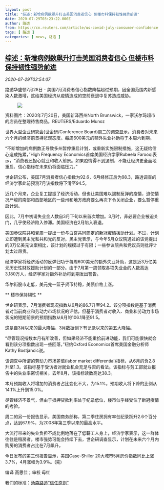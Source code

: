 ```yaml
---
layout: post
title: "综述：新增病例数飙升打击美国消费者信心 但楼市料保持韧性强势前进"
date: 2020-07-29T03:23:22.000Z
author: 路透
from: https://cn.reuters.com/article/us-covid-july-consumer-confidence-0729-idCNKCS24U09G
tags: [ 路透 ]
categories: [ news, 路透 ]
---
```

<!--1595993002000-->
[综述：新增病例数飙升打击美国消费者信心 但楼市料保持韧性强势前进](https://cn.reuters.com/article/us-covid-july-consumer-confidence-0729-idCNKCS24U09G)
------

<div>
<div><i>2020-07-29T02:54:07</i></div><div class="StandardArticleBody_body"><p>路透华盛顿7月28日 - 美国7月消费者信心指数降幅超过预期，因全国范围内新感染人数激增，这给美国经济从疫情造成的空前衰退中复苏造成威胁。 </p><div class="PrimaryAsset_container"><div class="Image_container" tabindex="-1"><figure class="Image_zoom" style="padding-bottom:"><div class="LazyImage_container LazyImage_dark" style="background-image:none"><img src="//s4.reutersmedia.net/resources/r/?m=02&amp;d=20200729&amp;t=2&amp;i=1527482582&amp;r=LYNXNPEG6S03Y&amp;w=600" aria-label="资料图片：2020年7月20日，美国新泽西州North Brunswick，一家沃尔玛超市的店员在整理待售商品。REUTERS/Eduardo Munoz"/><div class="LazyImage_image LazyImage_fallback" style="background-image:url(//s4.reutersmedia.net/resources/r/?m=02&amp;d=20200729&amp;t=2&amp;i=1527482582&amp;r=LYNXNPEG6S03Y&amp;w=600);background-position:center center;background-color:inherit"></div></div><div class="Image_expand-button" aria-label="Expand Image Slideshow" role="button" tabindex="0"></div></figure><figcaption><div class="Image_caption"><span>资料图片：2020年7月20日，美国新泽西州North Brunswick，一家沃尔玛超市的店员在整理待售商品。REUTERS/Eduardo Munoz</span></div></figcaption></div></div><p>世界大型企业研究会(世企研/Conference Board)周二的调查显示，消费者对未来六个月的经济前景持悲观态度。每周600美元的额外失业补助将于本周六到期。 </p><p>“不断增加的病例数正导致多州暂停重启计划，或重新实施限制措施，这无疑给信心造成拖累，”High Frequency Economics首席美国经济学家Rubeela Farooqi表示，“消费者还担心就业和收入前景。如果疫情得不到遏制，不能让经济更全面地重启，信心指标在未来仍将面临压力。” </p><p>世企研公布，美国7月消费者信心指数为92.6，6月经修正后为98.3，路透调查的经济学家此前预测7月该指数将下滑至94.5。 </p><p>近几个月来，企业复工提振了经济活动，但也让美国难以遏制反弹的疫情，迫使情况严峻的南部和西部地区的一些州和地方政府要么再次下令关闭企业，要么暂停重启计划。 </p><p>因此，7月中初请失业金人数自3月下旬以来首次增加。3月时，非必要企业被迫关门，几乎使经济陷入停滞。美国经济在2月陷入衰退。 </p><p>美国参议院共和党周一提出一份与白宫共同商定的新冠疫情援助计划。不过，计划立即遭到民主党和共和党的反对。民主党表示，与今年5月众议院通过的该党提出的3万亿美元议案相比，该计划的规模过于有限；一些参议院共和党议员则批评计划太过昂贵。 </p><p>经济学家将经济活动的反弹归功于每周600美元的额外失业补助，这是近3万亿美元历史性财政援助计划的一部分。由于7月第一周领取各项失业金的人数高达3,180万人，经济学家对额外补助将到期发出警告。 </p><p>华尔街股市走低，美元兑一篮子货币持稳，美债价格上涨。 </p><p>** 楼市保持韧性 ** </p><p>世企研表示，7月消费者现况指数从6月的86.7升至94.2。该分项指数是基于消费者对当前商业和劳动力市场状况的评估。但基于消费者对收入、商业和劳动力市场状况的短期前景的预期指数从6月的106.1降至91.5。 </p><p>这是自3月以来的最大降幅，3月数据创下有记录以来的第五大降幅。 </p><p>“尽管现况指数本月有所改善，但如果经济不能重拾前进动能，我们可能很快就会看到该分项指数出现一些回落，”纽约Oxford Economics首席美国金融分析师Kathy Bostjancic说。 </p><p>该调查中所谓的劳动力市场差值(labor market differential)指标，从6月的负2.8升至1.3。该指标基于受访者对就业机会充足与否的看法。该指标与劳工部就业报告中的失业率密切相关。去年8月，该指标读数高达38.3。 </p><p>本月预期收入将增加的消费者占比变化不大，为15.1%，预期收入将下降的比例从14.1%上升到15.0%。 </p><p>尽管经济不景气，但由于抵押贷款利率处于纪录低位，楼市似乎经受住了新冠疫情的考验。 </p><p>周二的另一份报告显示，美国商务部称，第二季住房拥有率创纪录跃升2.6个百分点，达到67.9%，为2008年第三季以来的最高水平。 </p><p>大流行带来的失业负担不成比例地落在了低薪工人身上，经济学家表示，这一群体往往是租房者。楼市强势可能会持续下去，世企研调查显示，计划在未来六个月内购房的消费者占比在7月飙升。 </p><p>今日发布的第三份报告显示，美国Case-Shiller 20大城市5月房价指数同比上涨3.7%，4月涨幅为3.9%。(完) </p><div class="Attribution_container"><div class="Attribution_attribution"><p class="Attribution_content">编译 高思佳；审校 母红 </p></div></div><div class="StandardArticleBody_trustBadgeContainer"><span class="StandardArticleBody_trustBadgeTitle">我们的标准：</span><span class="trustBadgeUrl"><a href="https://www.thomsonreuters.cn/content/dam/openweb/documents/pdf/china/brochures/about-us-1.pdf">汤森路透“信任原则”</a></span></div></div>
</div>
